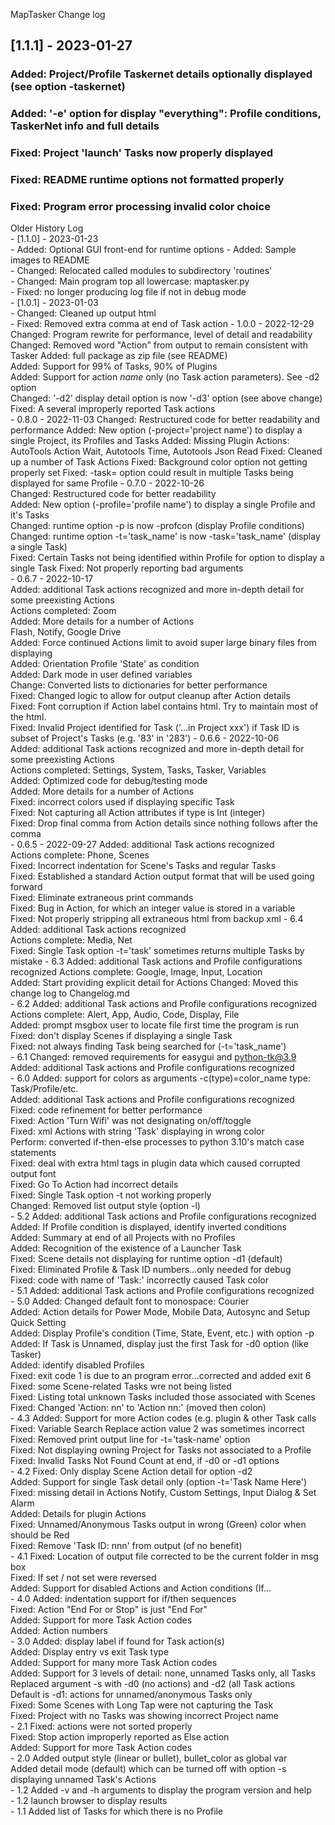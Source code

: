 MapTasker Change log
 ## [1.1.1] - 2023-01-27
### Added:  Project/Profile Taskernet details optionally displayed (see option -taskernet)
### Added: '-e' option for display "everything": Profile conditions, TaskerNet info and full details 
### Fixed: Project 'launch' Tasks now properly displayed
### Fixed: README runtime options not formatted properly
### Fixed: Program error processing invalid color choice

 
Older History Log   
    - [1.1.0] - 2023-01-23    
        - Added:  Optional GUI front-end for runtime options
        - Added:  Sample images to README    
        - Changed: Relocated called modules to subdirectory 'routines'    
        - Changed: Main program top all lowercase: maptasker.py    
        - Fixed: no longer producing log file if not in debug mode    
    - [1.0.1] - 2023-01-03    
           - Changed: Cleaned up output html    
           - Fixed: Removed extra comma at end of Task action
     - 1.0.0 - 2022-12-29    
          Changed: Program rewrite for performance, level of detail and readability    
          Changed: Removed word "Action" from output to remain consistent with Tasker
          Added: full package as zip file (see README)    
          Added: Support for 99% of Tasks, 90% of Plugins    
          Added: Support for action *name* only (no Task action parameters).  See -d2 option    
          Changed: '-d2' display detail option is now '-d3' option (see above change)    
          Fixed: A several improperly reported Task actions    
     - 0.8.0 - 2022-11-03
          Changed: Restructured code for better readability and performance
          Added: New option (-project='project name') to display a single Project, its Profiles and Tasks
          Added: Missing Plugin Actions: AutoTools Action Wait, Autotools Time, Autotools Json Read
          Fixed: Cleaned up a number of Task Actions
          Fixed: Background color option not getting properly set
          Fixed: -task= option could result in multiple Tasks being displayed for same Profile
     - 0.7.0 - 2022-10-26  
          Changed: Restructured code for better readability  
          Added: New option (-profile='profile name') to display a single Profile and it's Tasks  
          Changed: runtime option -p is now -profcon (display Profile conditions)  
          Changed: runtime option -t='task_name' is now -task='task_name' (display a single Task)  
          Fixed: Certain Tasks not being identified within Profile for option to display a single Task
          Fixed: Not properly reporting bad arguments  
     - 0.6.7 - 2022-10-17  
          Added: additional Task actions recognized and more in-depth detail for some preexisting Actions   
                   Actions completed: Zoom  
           Added: More details for a number of Actions  
           Flash, Notify, Google Drive  
           Added: Force continued Actions limit to avoid super large binary files from displaying  
           Added: Orientation Profile 'State' as condition  
           Added: Dark mode in user defined variables  
           Change: Converted lists to dictionaries for better performance  
           Fixed: Changed logic to allow for output cleanup after Action details  
           Fixed: Font corruption if Action label contains html.  Try to maintain most of the html.  
           Fixed: Invalid Project identified for Task ('...in Project xxx') if Task ID is subset of Project's Tasks (e.g. '83' in '283')
     - 0.6.6 - 2022-10-06  
           Added: additional Task actions recognized and more in-depth detail for some preexisting Actions  
                  Actions completed: Settings, System, Tasks, Tasker, Variables  
           Added: Optimized code for debug/testing mode  
           Added: More details for a number of Actions  
           Fixed: incorrect colors used if displaying specific Task  
           Fixed: Not capturing all Action attributes if type is Int (integer)  
           Fixed: Drop final comma from Action details since nothing follows after the comma  
     - 0.6.5 - 2022-09-27
           Added: additional Task actions recognized   
                    Actions complete: Phone, Scenes   
           Fixed: Incorrect indentation for Scene's Tasks and regular Tasks   
           Fixed: Established a standard Action output format that will be used going forward   
           Fixed: Eliminate extraneous print commands   
           Fixed: Bug in Action, for which an integer value is stored in a variable   
           Fixed: Not properly stripping all extraneous html from backup xml
     - 6.4 Added: additional Task actions recognized   
                    Actions complete: Media, Net                                       
           Fixed: Single Task option -t='task' sometimes returns multiple Tasks by mistake 
     - 6.3 Added: additional Task actions and Profile configurations recognized 
                    Actions complete: Google, Image, Input, Location                              
           Added: Start providing explicit detail for Actions
           Changed: Moved this change log to Changelog.md                                           
     - 6.2 Added: additional Task actions and Profile configurations recognized                  
                  Actions complete: Alert, App, Audio, Code, Display, File                       
           Added: prompt msgbox user to locate file first time the program is run                
           Fixed: don't display Scenes if displaying a single Task                               
           Fixed: not always finding Task being searched for (-t='task_name')                    
     - 6.1 Changed: removed requirements for easygui and python-tk@3.9                           
           Added: additional Task actions and Profile configurations recognized                  
     - 6.0 Added: support for colors as arguments -c(type)=color_name  type: Task/Profile/etc.   
           Added: additional Task actions and Profile configurations recognized                  
           Fixed: code refinement for better performance                                         
           Fixed: Action 'Turn Wifi' was not designating on/off/toggle                           
           Fixed: xml Actions with string 'Task' displaying in wrong color                       
           Perform: converted if-then-else processes to python 3.10's match case statements      
           Fixed: deal with extra html tags in plugin data which caused corrupted output font    
           Fixed: Go To Action had incorrect details                                             
           Fixed: Single Task option -t not working properly                                     
           Changed: Removed list output style (option -l)                                        
     - 5.2 Added: additional Task actions and Profile configurations recognized                  
           Added: If Profile condition is displayed, identify inverted conditions                
           Added: Summary at end of all Projects with no Profiles                                
           Added: Recognition of the existence of a Launcher Task                                
           Fixed: Scene details not displaying for runtime option -d1 (default)                  
           Fixed: Eliminated Profile & Task ID numbers...only needed for debug                   
           Fixed: code with name of 'Task:' incorrectly caused Task color                        
     - 5.1 Added: additional Task actions and Profile configurations recognized                  
     - 5.0 Added: Changed default font to monospace: Courier                                     
           Added: Action details for Power Mode, Mobile Data, Autosync and Setup Quick Setting   
           Added: Display Profile's condition (Time, State, Event, etc.) with option -p          
           Added: If Task is Unnamed, display just the first Task for -d0 option (like Tasker)   
           Added: identify disabled Profiles                                                     
           Fixed: exit code 1 is due to an program error...corrected and added exit 6            
           Fixed: some Scene-related Tasks wre not being listed                                  
           Fixed: Listing total unknown Tasks included those associated with Scenes              
           Fixed: Changed 'Action: nn' to 'Action nn:'   (moved then colon)                      
     - 4.3 Added: Support for more Action codes (e.g. plugin & other Task calls                  
           Fixed: Variable Search Replace action value 2 was sometimes incorrect                 
           Fixed: Removed print output line for -t='task-name' option                            
           Fixed: Not displaying owning Project for Tasks not associated to a Profile            
           Fixed: Invalid Tasks Not Found Count at end, if -d0 or -d1 options                    
     - 4.2 Fixed: Only display Scene Action detail for option -d2                                
           Added: Support for single Task detail only (option -t='Task Name Here')               
           Fixed: missing detail in Actions Notify, Custom Settings, Input Dialog & Set Alarm    
           Added: Details for plugin Actions                                                     
           Fixed: Unnamed/Anonymous Tasks output in wrong (Green) color when should be Red       
           Fixed: Remove 'Task ID: nnn' from output (of no benefit)                              
     - 4.1 Fixed: Location of output file corrected to be the current folder in msg box          
           Fixed: If set / not set were reversed                                                 
           Added: Support for disabled Actions and Action conditions (If...                      
     - 4.0 Added: indentation support for if/then sequences                                      
           Fixed: Action "End For or Stop" is just "End For"                                     
           Added: Support for more Task Action codes                                             
           Added: Action numbers                                                                 
     - 3.0 Added: display label if found for Task action(s)                                      
           Added: Display entry vs exit Task type                                                
           Added: Support for many more Task Action codes                                        
           Added: Support for 3 levels of detail: none, unnamed Tasks only, all Tasks            
                  Replaced argument -s with -d0 (no actions) and -d2 (all Task actions           
                  Default is -d1: actions for unnamed/anonymous Tasks only                       
           Fixed: Some Scenes with Long Tap were not capturing the Task                          
           Fixed: Project with no Tasks was showing incorrect Project name                       
     - 2.1 Fixed: actions were not sorted properly                                               
           Fixed: Stop action improperly reported as Else action                                 
           Added: Support for more Task Action codes                                             
     - 2.0 Added output style (linear or bullet), bullet_color as global var                     
           Added detail mode (default) which can be turned off with option -s                    
            displaying unnamed Task's Actions                                                    
     - 1.2 Added -v and -h arguments to display the program version and help                     
     - 1.2 launch browser to display results                                                     
     - 1.1 Added list of Tasks for which there is no Profile                                     